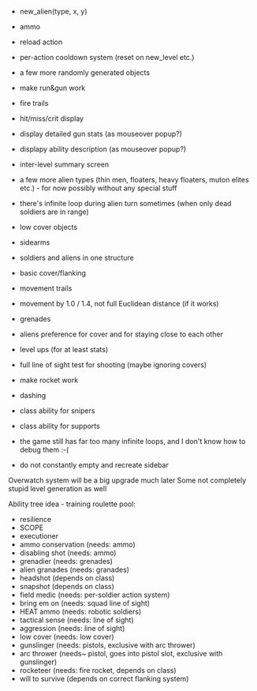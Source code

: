 * new_alien(type, x, y)
* ammo
* reload action

* per-action cooldown system (reset on new_level etc.)
* a few more randomly generated objects
* make run&gun work

* fire trails
* hit/miss/crit display

* display detailed gun stats (as mouseover popup?)
* displapy ability description (as mouseover popup?)
* inter-level summary screen
* a few more alien types (thin men, floaters, heavy floaters, muton elites etc.) - for now possibly without any special stuff

* there's infinite loop during alien turn sometimes (when only dead soldiers are in range)
* low cover objects
* sidearms
* soldiers and aliens in one structure
* basic cover/flanking
* movement trails
* movement by 1.0 / 1.4, not full Euclidean distance (if it works)
* grenades
* aliens preference for cover and for staying close to each other
* level ups (for at least stats)
* full line of sight test for shooting (maybe ignoring covers)
* make rocket work
* dashing
* class ability for snipers
* class ability for supports
* the game still has far too many infinite loops, and I don't know how to debug them :-(
* do not constantly empty and recreate sidebar

Overwatch system will be a big upgrade much later
Some not completely stupid level generation as well

Ability tree idea - training roulette pool:
* resilience
* SCOPE
* executioner
* ammo conservation (needs: ammo)
* disabling shot (needs: ammo)
* grenadier (needs: grenades)
* alien granades (needs: granades)
* headshot (depends on class)
* snapshot (depends on class)
* field medic (needs: per-soldier action system)
* bring em on (needs: squad line of sight)
* HEAT ammo (needs: robotic soldiers)
* tactical sense (needs: line of sight)
* aggression (needs: line of sight)
* low cover (needs: low cover)
* gunslinger (needs: pistols, exclusive with arc thrower)
* arc thrower (needs~ pistol, goes into pistol slot, exclusive with gunslinger)
* rocketeer (needs: fire rocket, depends on class)
* will to survive (depends on correct flanking system)
